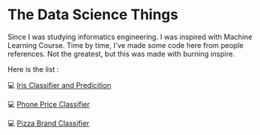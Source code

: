 # The Data Science Things

Since I was studying informatics engineering. I was inspired with Machine Learning Course. Time by time, I've made some code here from people references. Not the greatest, but this was made with burning inspire.

Here is the list :

   💻 [Iris Classifier and Predicition](https://github.com/fazrialf/DataScience-Things/tree/main/Iris%20Classifier%20and%20Prediction)
    
   💻 [Phone Price Classifier](https://github.com/fazrialf/DataScience-Things/tree/main/Phone%20Price%20Classifier)
    
   💻 [Pizza Brand Classifier](https://github.com/fazrialf/DataScience-Things/tree/main/Pizza%20Brand%20Prediction)
